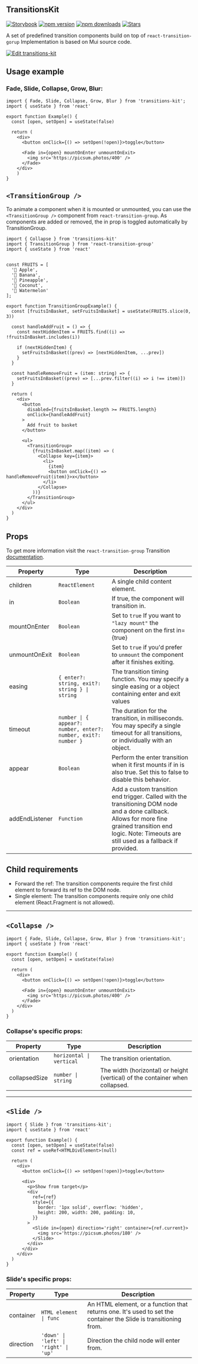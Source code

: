 ## TransitionsKit

[![Storybook](https://img.shields.io/badge/-Storybook-FF4785?style=for-the-badge&logo=storybook&logoColor=white)](https://denchiklut.github.io/transitions-kit)
[![npm version](https://img.shields.io/npm/v/transitions-kit.svg?style=for-the-badge)](https://www.npmjs.com/package/transitions-kit)
[![npm downloads](https://img.shields.io/npm/dm/transitions-kit.svg?style=for-the-badge)](https://www.npmjs.com/package/transitions-kit)
[![Stars](https://img.shields.io/github/stars/denchiklut/transitions-kit?style=for-the-badge)](https://github.com/denchiklut/transitions-kit)

A set of predefined transition components build on top of `react-transition-gorup`
Implementation is based on Mui source code.

[![Edit transitions-kit](https://codesandbox.io/static/img/play-codesandbox.svg)](https://codesandbox.io/s/transitions-kit?fontsize=14&hidenavigation=1&theme=dark)

## Usage example

### Fade, Slide, Collapse, Grow, Blur:

```tsx
import { Fade, Slide, Collapse, Grow, Blur } from 'transitions-kit';
import { useState } from 'react'

export function Example() {
  const [open, setOpen] = useState(false)
    
  return (
    <div>
      <button onClick={() => setOpen(!open)}>toggle</button>
      
      <Fade in={open} mountOnEnter unmountOnExit>
        <img src='https://picsum.photos/400' />
      </Fade>
    </div>
    )
}
```

## `<TransitionGroup />`
To animate a component when it is mounted or unmounted, you can use the `<TransitionGroup />` component from `react-transition-group`. As components are added or removed, the in prop is toggled automatically by TransitionGroup.

```tsx
import { Collapse } from 'transitions-kit'
import { TransitionGroup } from 'react-transition-group'
import { useState } from 'react'


const FRUITS = [
  '🍏 Apple',
  '🍌 Banana',
  '🍍 Pineapple',
  '🥥 Coconut',
  '🍉 Watermelon'
];

export function TransitionGroupExample() {
  const [fruitsInBasket, setFruitsInBasket] = useState(FRUITS.slice(0, 3))

  const handleAddFruit = () => {
    const nextHiddenItem = FRUITS.find((i) => !fruitsInBasket.includes(i))
    
    if (nextHiddenItem) {
      setFruitsInBasket((prev) => [nextHiddenItem, ...prev])
    }
  }

  const handleRemoveFruit = (item: string) => {
    setFruitsInBasket((prev) => [...prev.filter((i) => i !== item)])
  }
  
  return (
    <div>
      <button
        disabled={fruitsInBasket.length >= FRUITS.length}
        onClick={handleAddFruit}
      >
        Add fruit to basket
      </button>
    
      <ul>
        <TransitionGroup>
          {fruitsInBasket.map((item) => (
            <Collapse key={item}>
              <li>
                {item}
                <button onClick={() => handleRemoveFruit(item)}>x</button>
              </li>
            </Collapse>
          ))}
        </TransitionGroup>
      </ul>
    </div>
  )
}
```

## Props
To get more information visit the `react-transition-group` Transition [documentation](https://reactcommunity.org/react-transition-group/transition).

| Property       | Type                                                           | Description                                                                                                                                                                                                  |
|----------------|----------------------------------------------------------------|--------------------------------------------------------------------------------------------------------------------------------------------------------------------------------------------------------------|
| children       | `ReactElement`                                                 | A single child content element.                                                                                                                                                                              |
| in             | `Boolean`                                                      | If true, the component will transition in.                                                                                                                                                                   |
| mountOnEnter   | `Boolean`                                                      | Set to `true` If you want to `"lazy mount"` the component on the first in={true}                                                                                                                             |
| unmountOnExit  | `Boolean`                                                      | Set to `true` if you'd prefer to `unmount` the component after it finishes exiting.                                                                                                                          |
| easing         | `{ enter?: string, exit?: string } \| string`                  | The transition timing function. You may specify a single easing or a object containing enter and exit values                                                                                                 |
| timeout        | `number \| { appear?: number, enter?: number, exit?: number }` | The duration for the transition, in milliseconds. You may specify a single timeout for all transitions, or individually with an object.                                                                      |
| appear         | `Boolean`                                                      | Perform the enter transition when it first mounts if in is also true. Set this to false to disable this behavior.                                                                                            |
| addEndListener | `Function`                                                     | Add a custom transition end trigger. Called with the transitioning DOM node and a done callback. Allows for more fine grained transition end logic. Note: Timeouts are still used as a fallback if provided. |                                                                |                                                                                                                                         |

## Child requirements
- Forward the ref: The transition components require the first child element to forward its ref to the DOM node.
- Single element: The transition components require only one child element (React.Fragment is not allowed).

---

## `<Collapse />`
```tsx
import { Fade, Slide, Collapse, Grow, Blur } from 'transitions-kit';
import { useState } from 'react'

export function Example() {
  const [open, setOpen] = useState(false)

  return (
    <div>
      <button onClick={() => setOpen(!open)}>toggle</button>

      <Fade in={open} mountOnEnter unmountOnExit>
        <img src='https://picsum.photos/400' />
      </Fade>
    </div>
  )
}
```

### Collapse's specific props:
| Property      | Type                     | Description                                                                  |
|---------------|--------------------------|------------------------------------------------------------------------------|
| orientation   | `horizontal \| vertical` | The transition orientation.                                                  |
| collapsedSize | `number \| string`       | The width (horizontal) or height (vertical) of the container when collapsed. |

---

## `<Slide />`

```tsx
import { Slide } from 'transitions-kit';
import { useState } from 'react'

export function Example() {
  const [open, setOpen] = useState(false)
  const ref = useRef<HTMLDivElement>(null)
  
  return (
    <div>
      <button onClick={() => setOpen(!open)}>toggle</button>
    
      <div>
        <p>Show from target</p>
        <div
          ref={ref}
          style={{
            border: '1px solid', overflow: 'hidden',
            height: 200, width: 200, padding: 10,
          }}
        >
          <Slide in={open} direction='right' container={ref.current}>
            <img src='https://picsum.photos/180' />
          </Slide>
        </div>
      </div>
    </div>
  )
}
```

### Slide's specific props:
| Property  | Type                                  | Description                                                                                                      |
|-----------|---------------------------------------|------------------------------------------------------------------------------------------------------------------|
| container | `HTML element \| func`                | An HTML element, or a function that returns one. It's used to set the container the Slide is transitioning from. |
| direction | `'down' \| 'left' \| 'right' \| 'up'` | Direction the child node will enter from.                                                                        |




